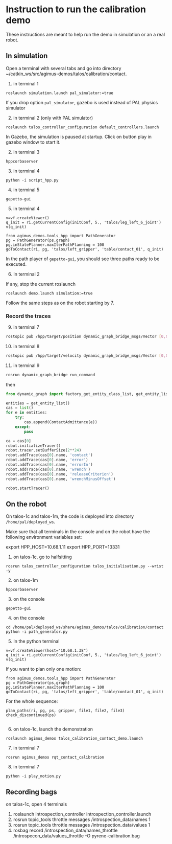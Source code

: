 # Instruction to run the calibration demo

These instructions are meant to help run the demo in simulation or an a real
robot.

## In simulation

Open a terminal with several tabs and go into directory ~/catkin_ws/src/agimus-demos/talos/calibration/contact.

1. in terminal 1
```
roslaunch simulation.launch pal_simulator:=true
```
If you drop option `pal_simulator`, gazebo is used instead of PAL physics simulator

2. in terminal 2 (only with PAL simulator)
```
roslaunch talos_controller_configuration default_controllers.launch
```

In Gazebo, the simulation is paused at startup. Click on button play in gazebo window to
start it.

2. in terminal 3
```
hppcorbaserver
```

3. in terminal 4
```
python -i script_hpp.py
```

4. in terminal 5
```
gepetto-gui
```

5. in terminal 4
```
v=vf.createViewer()
q_init = ri.getCurrentConfig(initConf, 5., 'talos/leg_left_6_joint')
v(q_init)

from agimus_demos.tools_hpp import PathGenerator
pg = PathGenerator(ps,graph)
pg.inStatePlanner.maxIterPathPlanning = 100
goToContact(ri, pg, 'talos/left_gripper', 'table/contact_01', q_init)

```
In the path player of `gepetto-gui`, you should see three paths ready to be executed.

6. In terminal 2

If any, stop the current roslaunch
```
roslaunch demo.launch simulation:=true
```

Follow the same steps as on the robot starting by 7.

### Record the traces

9. in terminal 7
``` bash
rostopic pub /hpp/target/position dynamic_graph_bridge_msgs/Vector [0,0,0,0,0,0,0,0,0,0,0,0,0,0,0,0,0,0,0,0,0,0,0,0,0,0,0,0,0,0,0,0,0,0,0,0,0,0]
```

10. in terminal 8
``` bash
rostopic pub /hpp/target/velocity dynamic_graph_bridge_msgs/Vector [0,0,0,0,0,0,0,0,0,0,0,0,0,0,0,0,0,0,0,0,0,0,0,0,0,0,0,0,0,0,0,0,0,0,0,0,0,0]
```

11. in terminal 9
```bash
rosrun dynamic_graph_bridge run_command
```
then
```python
from dynamic_graph import factory_get_entity_class_list, get_entity_list

entities = get_entity_list()
cas = list()
for e in entities:
    try:
        cas.append(ContactAdmittance(e))
    except:
        pass

ca = cas[0]
robot.initializeTracer()
robot.tracer.setBufferSize(2**24)
robot.addTrace(cas[0].name, 'contact')
robot.addTrace(cas[0].name, 'error')
robot.addTrace(cas[0].name, 'errorIn')
robot.addTrace(cas[0].name, 'wrench')
robot.addTrace(cas[0].name, 'releaseCriterion')
robot.addTrace(cas[0].name, 'wrenchMinusOffset')

robot.startTracer()
```

## On the robot

On talos-1c and talos-1m, the code is deployed into directory
`/home/pal/deployed_ws`.

Make sure that all terminals in the console and on the robot have the following
environment variables set:

export HPP_HOST=10.68.1.11
export HPP_PORT=13331

1. on talos-1c, go to halfsitting

```
rosrun talos_controller_configuration talos_initialisation.py --wrist -y
```

2. on talos-1m

```
hppcorbaserver
```

3. on the console
```
gepetto-gui
```

4. on the console
```
cd /home/pal/deployed_ws/share/agimus_demos/talos/calibration/contact
python -i path_generator.py
```

5. In the python terminal
```
v=vf.createViewer(host="10.68.1.38")
q_init = ri.getCurrentConfig(initConf, 5., 'talos/leg_left_6_joint')
v(q_init)
```
If you want to plan only one motion:
```
from agimus_demos.tools_hpp import PathGenerator
pg = PathGenerator(ps,graph)
pg.inStatePlanner.maxIterPathPlanning = 100
goToContact(ri, pg, 'talos/left_gripper', 'table/contact_01', q_init)
```
For the whole sequence:
```
plan_paths(ri, pg, ps, gripper, file1, file2, file3)
check_discontinued(ps)


```
6. on talos-1c, launch the demonstration

```
roslaunch agimus_demos talos_calibration_contact_demo.launch
```

7. in terminal 7
```
rosrun agimus_demos rqt_contact_calibration
```

8. in terminal 7
```
python -i play_motion.py
```

## Recording bags

on talos-1c, open 4 terminals

  1. roslaunch introspection_controller introspection_controller.launch
  2. rosrun topic_tools throttle messages /introspection_data/names 1
  3. rosrun topic_tools throttle messages /introspection_data/values 1
  4. rosbag record /introspection_data/names_throttle /introspecon_data/values_throttle -O pyrene-calibration.bag
